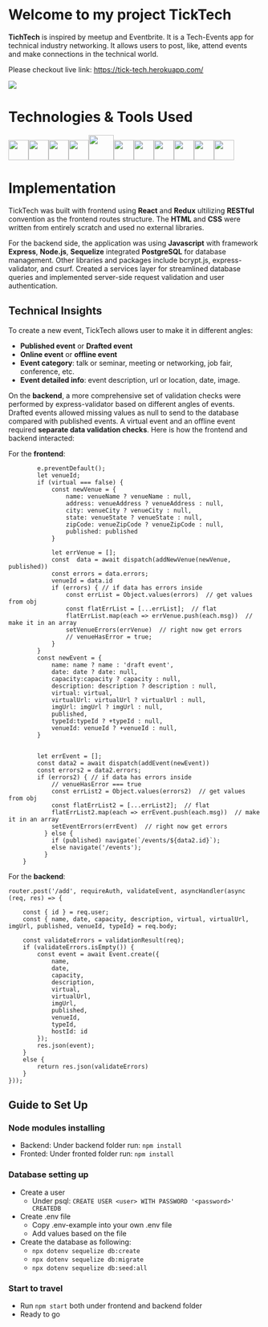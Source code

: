 # Welcome to my project TickTech

**TichTech** is inspired by meetup and Eventbrite. It is a Tech-Events app for technical industry networking. It allows users to post, like, attend events and make connections in the technical world.

Please checkout live link: https://tick-tech.herokuapp.com/

![](https://res.cloudinary.com/dprnsux1z/image/upload/v1646243188/WX20220302-091308_2x_s2xzki.png)


# Technologies & Tools Used
<img  src="https://cdn.jsdelivr.net/gh/devicons/devicon/icons/javascript/javascript-original.svg"  height=40/><img src="https://cdn.jsdelivr.net/gh/devicons/devicon/icons/react/react-original.svg" height=40/><img src="https://cdn.jsdelivr.net/gh/devicons/devicon/icons/redux/redux-original.svg" height=40/><img src="https://cdn.jsdelivr.net/gh/devicons/devicon/icons/nodejs/nodejs-plain-wordmark.svg" height=40/><img src="https://cdn.jsdelivr.net/gh/devicons/devicon/icons/express/express-original-wordmark.svg" height=50/><img  src="https://cdn.jsdelivr.net/gh/devicons/devicon/icons/postgresql/postgresql-original.svg"  height=40/><img  src="https://cdn.jsdelivr.net/gh/devicons/devicon/icons/sequelize/sequelize-original.svg"  height=40/><img  src="https://cdn.jsdelivr.net/gh/devicons/devicon/icons/css3/css3-original.svg"  height=40/><img  src="https://cdn.jsdelivr.net/gh/devicons/devicon/icons/html5/html5-original.svg"  height=40/><img  src="https://cdn.jsdelivr.net/gh/devicons/devicon/icons/git/git-original.svg"  height=40/><img  src="https://cdn.jsdelivr.net/gh/devicons/devicon/icons/vscode/vscode-original.svg"  height=40/>



# Implementation

TickTech was built with frontend using **React** and **Redux** ultilizing **RESTful** convention as the frontend routes structure. The **HTML** and **CSS** were written from entirely scratch and used no external libraries. 

For the backend side, the application was using **Javascript** with framework **Express**, **Node.js**, **Sequelize** integrated **PostgreSQL** for database management. Other libraries and packages include bcrypt.js, express-validator, and csurf. Created a services layer for streamlined database queries and implemented server-side request validation and user authentication. 

## Technical Insights

To create a new event, TickTech allows user to make it in different angles:
  -  **Published event** or **Drafted event**
  -  **Online event** or **offline event** 
  -  **Event category**: talk or seminar, meeting or networking, job fair, conference, etc.
  -  **Event detailed info**: event description, url or location, date, image.


On the **backend**, a more comprehensive set of validation checks were performed by express-validator based on different angles of events. Drafted events allowed missing values as null to send to the database compared with published events. A virtual event and an offline event required **separate data validation checks**. Here is how the frontend and backend interacted:

For the **frontend**:
```const handleSubmit = async(e) => {
        e.preventDefault();
        let venueId;
        if (virtual === false) {
            const newVenue = {
                name: venueName ? venueName : null,
                address: venueAddress ? venueAddress : null,
                city: venueCity ? venueCity : null,
                state: venueState ? venueState : null,
                zipCode: venueZipCode ? venueZipCode : null,
                published: published
            }

            let errVenue = [];
            const  data = await dispatch(addNewVenue(newVenue, published))
            const errors = data.errors;
            venueId = data.id
            if (errors) { // if data has errors inside
                const errList = Object.values(errors)  // get values from obj
                const flatErrList = [...errList];  // flat
                flatErrList.map(each => errVenue.push(each.msg))  // make it in an array
                setVenueErrors(errVenue)  // right now get errors
                // venueHasError = true;
            }
        }
        const newEvent = {
            name: name ? name : 'draft event',
            date: date ? date: null,
            capacity:capacity ? capacity : null,
            description: description ? description : null,
            virtual: virtual,
            virtualUrl: virtualUrl ? virtualUrl : null,
            imgUrl: imgUrl ? imgUrl : null,
            published,
            typeId:typeId ? +typeId : null,
            venueId: venueId ? +venueId : null,
        }


        let errEvent = [];
        const data2 = await dispatch(addEvent(newEvent))
        const errors2 = data2.errors;
        if (errors2) { // if data has errors inside
            // venueHasError === true
            const errList2 = Object.values(errors2)  // get values from obj
            const flatErrList2 = [...errList2];  // flat
            flatErrList2.map(each => errEvent.push(each.msg))  // make it in an array
            setEventErrors(errEvent)  // right now get errors
          } else {
            if (published) navigate(`/events/${data2.id}`);
            else navigate('/events');
          }
    }
  ```
For the **backend**:
```
router.post('/add', requireAuth, validateEvent, asyncHandler(async (req, res) => {

    const { id } = req.user;
    const { name, date, capacity, description, virtual, virtualUrl, imgUrl, published, venueId, typeId} = req.body;

    const validateErrors = validationResult(req);
    if (validateErrors.isEmpty()) {
        const event = await Event.create({
            name,
            date,
            capacity,
            description,
            virtual,
            virtualUrl,
            imgUrl,
            published,
            venueId,
            typeId,
            hostId: id
        });
        res.json(event);
    }
    else {
        return res.json(validateErrors)
    }
}));
```


## Guide to Set Up
### Node modules installing
  - Backend: Under backend folder run: `npm install`
  - Fronted: Under fronted folder run: `npm install`


### Database setting up
  - Create a user
    - Under psql: `CREATE USER <user> WITH PASSWORD '<password>' CREATEDB`
  - Create .env file
    - Copy .env-example into your own .env file
    - Add values based on the file
  - Create the database as following:
    - `npx dotenv sequelize db:create`
    - `npx dotenv sequelize db:migrate`
    - `npx dotenv sequelize db:seed:all`

### Start to travel
  - Run `npm start` both under frontend and backend folder
  - Ready to go
